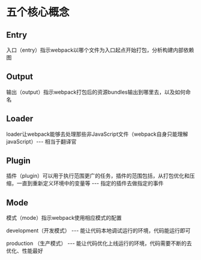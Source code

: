 # 五个核心概念
## Entry
入口（entry）指示webpack以哪个文件为入口起点开始打包，分析构建内部依赖图

## Output
输出（output）指示webpack打包后的资源bundles输出到哪里去，以及如何命名

## Loader
loader让webpack能够去处理那些非JavaScript文件（webpack自身只能理解javaScript）--- 相当于翻译官

## Plugin
插件（plugin）可以用于执行范围更广的任务，插件的范围包括，从打包优化和压缩，一直到重新定义环境中的变量等 --- 指定的插件去做指定的事件

## Mode
模式（mode）指示webpack使用相应模式的配置

development（开发模式） --- 能让代码本地调试运行的环境，代码能运行即可

production （生产模式） --- 能让代码优化上线运行的环境，代码需要不断的去优化、性能最好
